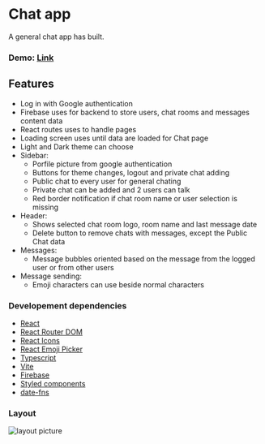 # **Chat app**

A general chat app has built.

### Demo: [Link](https://ev0clu.github.io/chat-app/)

## Features

- Log in with Google authentication
- Firebase uses for backend to store users, chat rooms and messages content data
- React routes uses to handle pages
- Loading screen uses until data are loaded for Chat page
- Light and Dark theme can choose
- Sidebar:
  - Porfile picture from google authentication
  - Buttons for theme changes, logout and private chat adding
  - Public chat to every user for general chating
  - Private chat can be added and 2 users can talk
  - Red border notification if chat room name or user selection is missing
- Header:
  - Shows selected chat room logo, room name and last message date
  - Delete button to remove chats with messages, except the Public Chat data
- Messages:
  - Message bubbles oriented based on the message from the logged user or from other users
- Message sending:
  - Emoji characters can use beside normal characters

### Developement dependencies

- [React](https://react.dev/)
- [React Router DOM](https://www.npmjs.com/package/react-router-dom)
- [React Icons](https://www.npmjs.com/package/react-icons)
- [React Emoji Picker](https://www.npmjs.com/package/emoji-picker-react)
- [Typescript](https://www.typescriptlang.org/)
- [Vite](https://vitejs.dev/)
- [Firebase](https://firebase.google.com/)
- [Styled components](https://styled-components.com/)
- [date-fns](https://github.com/date-fns/date-fns)

### Layout

![layout picture](https://github.com/ev0clu/chat-app/blob/main/layout.png?raw=true)

